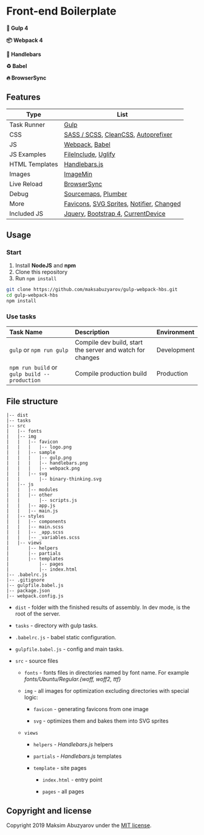 # Front-end Boilerplate

**:rocket: Gulp 4**

**:package: Webpack 4**

**:man: Handlebars**

**:recycle: Babel**

**:fire: BrowserSync**


## Features

| Type           | List                                                         |
| -------------- | ------------------------------------------------------------ |
| Task Runner    | [Gulp](https://www.npmjs.com/package/gulp)                   |
| CSS            | [SASS / SCSS](https://www.npmjs.com/package/gulp-sass), [CleanCSS](https://www.npmjs.com/package/gulp-clean-css), [Autoprefixer](https://www.npmjs.com/package/gulp-autoprefixer) |
| JS             | [Webpack](https://www.npmjs.com/package/webpack), [Babel](https://www.npmjs.com/package/babel-loader) |
| JS Examples    | [FileInclude](https://www.npmjs.com/package/gulp-file-include), [Uglify](https://www.npmjs.com/package/gulp-uglify) |
| HTML Templates | [Handlebars.js](https://www.npmjs.com/package/handlebars)    |
| Images         | [ImageMin](https://www.npmjs.com/package/gulp-imagemin)      |
| Live Reload    | [BrowserSync](https://www.npmjs.com/package/browser-sync)    |
| Debug          | [Sourcemaps](https://www.npmjs.com/package/gulp-sourcemaps), [Plumber](https://www.npmjs.com/package/gulp-plumber) |
| More           | [Favicons](https://github.com/rejas/gulp-favicons), [SVG Sprites](https://www.npmjs.com/package/gulp-svg-sprite), [Notifier](https://www.npmjs.com/package/node-notifier), [Changed](https://www.npmjs.com/package/gulp-changed) |
| Included JS    | [Jquery](https://www.npmjs.com/package/jquery), [Bootstrap 4](https://www.npmjs.com/package/bootstrap), [CurrentDevice](https://www.npmjs.com/package/current-device) |



## Usage

### Start

1. Install **NodeJS** and **npm**
2. Clone this repository
3. Run `npm install`

```bash
git clone https://github.com/maksabuzyarov/gulp-webpack-hbs.git
cd gulp-webpack-hbs
npm install
```



### Use tasks

| Task Name                                    | Description                                               | Environment |
| :------------------------------------------- | :-------------------------------------------------------- | :---------- |
| `gulp` or `npm run gulp`                     | Compile dev build, start the server and watch for changes | Development |
| `npm run build` or `gulp build --production` | Compile production build                                  | Production  |



## File structure

```
|-- dist
|-- tasks
|-- src
|   |-- fonts
|   |-- img
|   |   |-- favicon
|   |   |   |-- logo.png
|   |   |-- sample
|   |   |   |-- gulp.png
|   |   |   |-- handlebars.png
|   |   |   |-- webpack.png
|   |   |-- svg
|   |       |-- binary-thinking.svg
|   |-- js
|   |   |-- modules
|   |   |-- other
|   |       |-- scripts.js
|   |   |-- app.js
|   |   |-- main.js
|   |-- styles
|   |   |-- components
|   |   |-- main.scss
|   |   |-- _app.scss
|   |   |-- _variables.scss
|   |-- views
|       |-- helpers
|       |-- partials
|       |-- templates
|           |-- pages
|           |-- index.html
|-- .babelrc.js
|-- .gitignore
|-- gulpfile.babel.js
|-- package.json
|-- webpack.config.js
```

- `dist` - folder with the finished results of assembly. In dev mode, is the root of the server.

- `tasks` -  directory with gulp tasks.

- `.babelrc.js` - babel static configuration.

- `gulpfile.babel.js` - config and main tasks.

- `src` - source files

  - `fonts` - fonts files in directories named by font name. For example *fonts/Ubuntu/Regular.{woff, woff2, ttf}*

  - `img` - all images for optimization excluding directories with special logic:

    - `favicon` -  generating favicons from one image
    
    - `svg` - optimizes them and bakes them into SVG sprites

  - `views` 

    - `helpers` - *Handlebars.js* helpers

    - `partials` - *Handlebars.js* templates

    - `template` - site pages

      - `index.html` - entry point

      - `pages` - all pages

        



## Copyright and license

Copyright 2019 Maksim Abuzyarov under the [MIT license](http://opensource.org/licenses/MIT).
